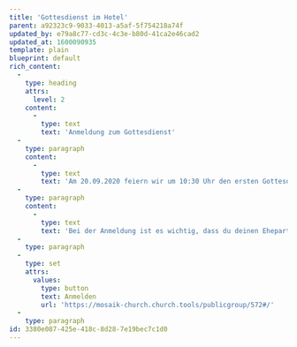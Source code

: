 ```yaml
---
title: 'Gottesdienst im Hotel'
parent: a92323c9-9033-4013-a5af-5f754218a74f
updated_by: e79a8c77-cd3c-4c3e-b80d-41ca2e46cad2
updated_at: 1600090935
template: plain
blueprint: default
rich_content:
  -
    type: heading
    attrs:
      level: 2
    content:
      -
        type: text
        text: 'Anmeldung zum Gottesdienst'
  -
    type: paragraph
    content:
      -
        type: text
        text: 'Am 20.09.2020 feiern wir um 10:30 Uhr den ersten Gottesdienst in unserer neuen Location, der alten Reithalle im Maritim Hotel.'
  -
    type: paragraph
    content:
      -
        type: text
        text: 'Bei der Anmeldung ist es wichtig, dass du deinen Ehepartner und Kinder angibst, beziehungsweise ihr euch als WG einzeln anmeldet und in das Kommentarfeld schreibt, zu welcher WG ihr gehört. Dann wissen wir, wer zusammensitzen kann.'
  -
    type: paragraph
  -
    type: set
    attrs:
      values:
        type: button
        text: Anmelden
        url: 'https://mosaik-church.church.tools/publicgroup/572#/'
  -
    type: paragraph
id: 3380e087-425e-418c-8d28-7e19bec7c1d0
---
```

